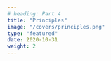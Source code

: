 ```yaml
---
# heading: Part 4
title: "Principles"
image: "/covers/principles.png"
type: "featured"
date: 2020-10-31
weight: 2
---
```


